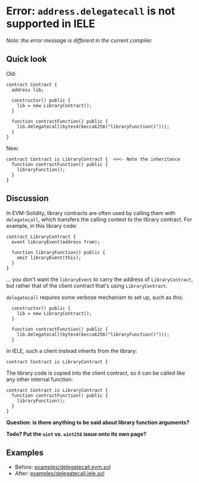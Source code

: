 # Error: `address.delegatecall` is not supported in IELE

*Note: the error message is different in the current compiler.*

## Quick look

Old: 
    
    contract Contract {
      address lib;
    
      constructor() public {
        lib = new LibraryContract();
      }
    
      function contractFunction() public {
        lib.delegatecall(bytes4(keccak256("libraryFunction()")));
      }
    }

New:

    contract Contract is LibraryContract {  <<<- Note the inheritance
      function contractFunction() public {
        libraryFunction();
      }
    }
   
   
## Discussion

In EVM-Solidity, library contracts are often used by calling them with
`delegatecall`, which transfers the calling context to the library contract. For example, in this library code:

    contract LibraryContract {
      event libraryEvent(address from);
  
      function libraryFunction() public {
        emit libraryEvent(this);
      }
    }

... you don't want the `libraryEvent` to carry the address of
`LibraryContract`, but rather that of the client contract that's using
`LibraryContract`.

`delegatecall` requires some verbose mechanism to set up, such as this:

      constructor() public {
        lib = new LibraryContract();
      }
    
      function contractFunction() public {
        lib.delegatecall(bytes4(keccak256("libraryFunction()")));
      }

In IELE, such a client instead inherits from the library:

    contract Contract is LibraryContract {

The library code is copied into the client contract, so it can be
called like any other internal function:

    contract Contract is LibraryContract {
      function contractFunction() public {
        libraryFunction();
      }
    }

**Question: is there anything to be said about library function arguments?**

**Todo? Put the `uint` vs. `uint256` issue onto its own page?**


## Examples

* Before: [examples/delegatecall.evm.sol](examples/delegatecall.evm.sol)
* After: [examples/delegatecall.iele.sol](examples/delegatecall.iele.sol)


